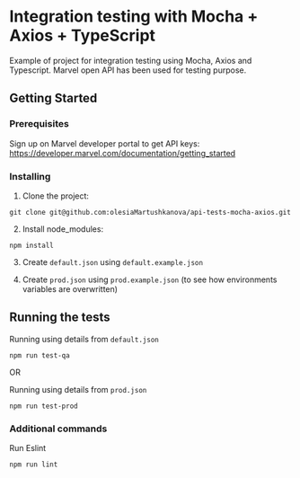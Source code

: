 # Integration testing with Mocha + Axios + TypeScript

Example of project for integration testing using Mocha, Axios and Typescript.
Marvel open API has been used for testing purpose.

## Getting Started

### Prerequisites

Sign up on Marvel developer portal to get API keys: https://developer.marvel.com/documentation/getting_started

### Installing

1. Clone the project: 
```
git clone git@github.com:olesiaMartushkanova/api-tests-mocha-axios.git
```

2. Install node_modules:
```
npm install
```

3. Create `default.json` using `default.example.json`

4. Create `prod.json` using `prod.example.json` (to see how environments variables are overwritten)

## Running the tests

Running using details from `default.json`
```
npm run test-qa
```

OR

Running using details from `prod.json`

```
npm run test-prod
```

### Additional commands

Run Eslint

```
npm run lint
```
